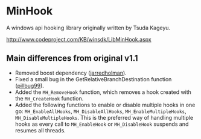 # MinHook

A windows api hooking library originally written by Tsuda Kageyu.

http://www.codeproject.com/KB/winsdk/LibMinHook.aspx

## Main differences from original v1.1

* Removed boost dependency ([jarredholman](https://github.com/jarredholman/minhook)).
* Fixed a small bug in the GetRelativeBranchDestination function ([pillbug99](http://www.codeproject.com/Messages/4058892/Small-Bug-Found.aspx)).
* Added the `MH_RemoveHook` function, which removes a hook created with the `MH_CreateHook` function.
* Added the following functions to enable or disable multiple hooks in one go: `MH_EnableAllHooks`, `MH_DisableAllHooks`, `MH_EnableMultipleHooks`, `MH_DisableMultipleHooks`. This is the preferred way of handling multiple hooks as every call to `MH_EnableHook` or `MH_DisableHook` suspends and resumes all threads.
